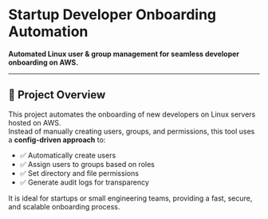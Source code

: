 #  Startup Developer Onboarding Automation

**Automated Linux user & group management for seamless developer onboarding on AWS.**  


---

## 📌 Project Overview
This project automates the onboarding of new developers on Linux servers hosted on AWS.  
Instead of manually creating users, groups, and permissions, this tool uses a **config-driven approach** to:  

- ✅ Automatically create users  
- ✅ Assign users to groups based on roles  
- ✅ Set directory and file permissions  
- ✅ Generate audit logs for transparency  

It is ideal for startups or small engineering teams, providing a fast, secure, and scalable onboarding process.
